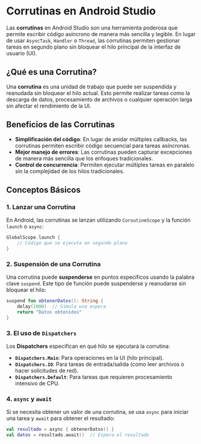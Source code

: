 # Corrutinas en Android Studio

Las **corrutinas** en Android Studio son una herramienta poderosa que permite escribir código asíncrono de manera más sencilla y legible. En lugar de usar `AsyncTask`, `Handler` o `Thread`, las corrutinas permiten gestionar tareas en segundo plano sin bloquear el hilo principal de la interfaz de usuario (UI).

## ¿Qué es una Corrutina?
Una **corrutina** es una unidad de trabajo que puede ser suspendida y reanudada sin bloquear el hilo actual. Esto permite realizar tareas como la descarga de datos, procesamiento de archivos o cualquier operación larga sin afectar el rendimiento de la UI.

## Beneficios de las Corrutinas
- **Simplificación del código**: En lugar de anidar múltiples callbacks, las corrutinas permiten escribir código secuencial para tareas asíncronas.
- **Mejor manejo de errores**: Las corrutinas pueden capturar excepciones de manera más sencilla que los enfoques tradicionales.
- **Control de concurrencia**: Permiten ejecutar múltiples tareas en paralelo sin la complejidad de los hilos tradicionales.

## Conceptos Básicos
### 1. **Lanzar una Corrutina**
En Android, las corrutinas se lanzan utilizando `CoroutineScope` y la función `launch` o `async`:
```kotlin
GlobalScope.launch {
    // Código que se ejecuta en segundo plano
}
```

### 2. **Suspensión de una Corrutina**
Una corrutina puede **suspenderse** en puntos específicos usando la palabra clave `suspend`. Este tipo de función puede suspenderse y reanudarse sin bloquear el hilo:
```kotlin
suspend fun obtenerDatos(): String {
    delay(1000)  // Simula una espera
    return "Datos obtenidos"
}
```

### 3. **El uso de `Dispatchers`**
Los **Dispatchers** especifican en qué hilo se ejecutará la corrutina:
- **`Dispatchers.Main`**: Para operaciones en la UI (hilo principal).
- **`Dispatchers.IO`**: Para tareas de entrada/salida (como leer archivos o hacer solicitudes de red).
- **`Dispatchers.Default`**: Para tareas que requieren procesamiento intensivo de CPU.

### 4. **`async` y `await`**
Si se necesita obtener un valor de una corrutina, se usa `async` para iniciar una tarea y `await` para obtener el resultado:
```kotlin
val resultado = async { obtenerDatos() }
val datos = resultado.await()  // Espera el resultado
```
